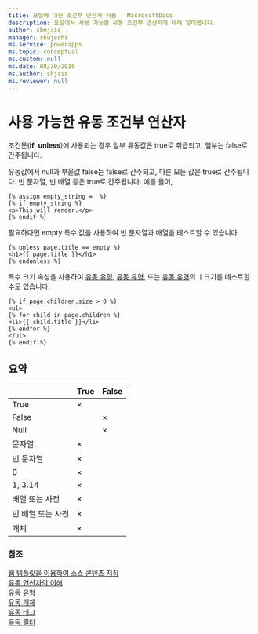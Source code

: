 ```yaml
---
title: 포털에 대한 조건부 연산자 사용 | MicrosoftDocs
description: 포털에서 사용 가능한 유동 조건부 연산자에 대해 알아봅니다.
author: sbmjais
manager: shujoshi
ms.service: powerapps
ms.topic: conceptual
ms.custom: null
ms.date: 08/30/2019
ms.author: shjais
ms.reviewer: null
---
```


# <a name="available-liquid-conditional-operators"></a>사용 가능한 유동 조건부 연산자

조건문(**if**, **unless**)에 사용되는 경우 일부 유동값은 true로 취급되고, 일부는 false로 간주됩니다.

유동값에서 null과 부울값 false는 false로 간주되고, 다른 모든 값은 true로 간주됩니다. 빈 문자열, 빈 배열 등은 true로 간주됩니다. 예를 들어,

```
{% assign empty_string =  %}
{% if empty_string %}
<p>This will render.</p>
{% endif %}
```
필요하다면 empty 특수 값을 사용하여 빈 문자열과 배열을 테스트할 수 있습니다.

```
{% unless page.title == empty %}
<h1>{{ page.title }}</h1>
{% endunless %}
```
특수 크기 속성을 사용하여 [유동 유형](liquid-types.md), [유동 유형](liquid-types.md), 또는 [유동 유형](liquid-types.md)의 ㅣ크기를 데스트할 수도 있습니다.

```
{% if page.children.size > 0 %}
<ul>
{% for child in page.children %}
<li>{{ child.title }}</li>
{% endfor %}
</ul>
{% endif %}
```

## <a name="summary"></a>요약

|                           | True | False |
|---------------------------|------|-------|
| True                      | ×    |       |
| False                     |      | ×     |
| Null                      |      | ×     |
| 문자열                    | ×    |       |
| 빈 문자열              | ×    |       |
| 0                         | ×    |       |
| 1, 3.14                   | ×    |       |
| 배열 또는 사전       | ×    |       |
| 빈 배열 또는 사전 | ×    |       |
| 개체                    | ×    |       |

### <a name="see-also"></a>참조

[웹 템플릿을 이용하여 소스 콘텐츠 저장](store-content-web-templates.md)  
[유동 연산자의 이해](liquid-operators.md)  
[유동 유형](liquid-types.md)  
[유동 개체](liquid-objects.md)  
[유동 태그](liquid-tags.md)  
[유동 필터](liquid-filters.md)  
